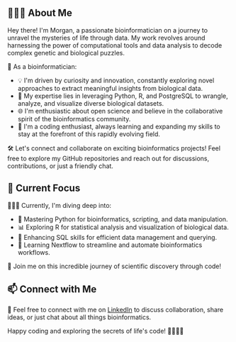 ## 👩🏻‍💻 About Me

Hey there! I'm Morgan, a passionate bioinformatician on a journey to unravel the mysteries of life through data. My work revolves around harnessing the power of computational tools and data analysis to decode complex genetic and biological puzzles.

🔬 As a bioinformatician:
- 💡 I'm driven by curiosity and innovation, constantly exploring novel approaches to extract meaningful insights from biological data.
- 🧬 My expertise lies in leveraging Python, R, and PostgreSQL to wrangle, analyze, and visualize diverse biological datasets.
- 🌐 I'm enthusiastic about open science and believe in the collaborative spirit of the bioinformatics community.
- 🤖 I'm a coding enthusiast, always learning and expanding my skills to stay at the forefront of this rapidly evolving field.

🛠️ Let's connect and collaborate on exciting bioinformatics projects! Feel free to explore my GitHub repositories and reach out for discussions, contributions, or just a friendly chat.

## 🌱 Current Focus

👩🏻‍🔬 Currently, I'm diving deep into:
- 🐍 Mastering Python for bioinformatics, scripting, and data manipulation.
- 📊 Exploring R for statistical analysis and visualization of biological data.
- 📜 Enhancing SQL skills for efficient data management and querying.
- 🌊 Learning Nextflow to streamline and automate bioinformatics workflows.

🚀 Join me on this incredible journey of scientific discovery through code!

## 📫 Connect with Me

📧 Feel free to connect with me on [LinkedIn](www.linkedin.com/in/morgan-johnston-8285291b4) to discuss collaboration, share ideas, or just chat about all things bioinformatics.

Happy coding and exploring the secrets of life's code! 🧬👩🏻‍💻
